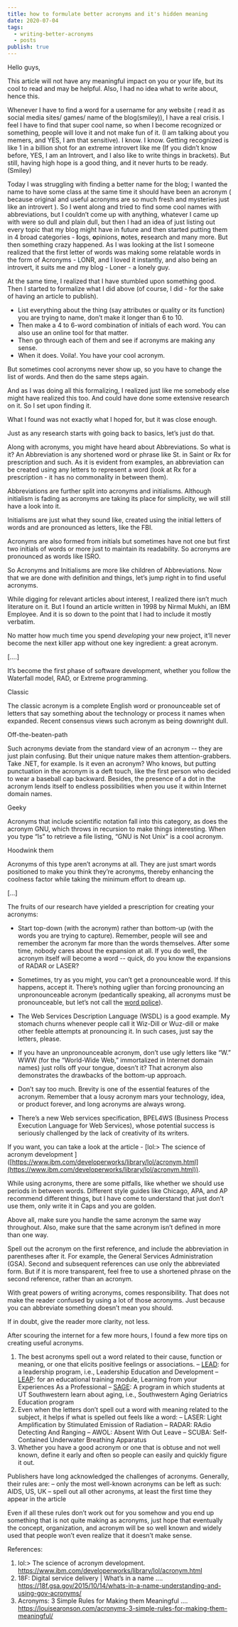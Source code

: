 ```yaml
---
title: how to formulate better acronyms and it's hidden meaning
date: 2020-07-04
tags:
  - writing-better-acronyms
  - posts
publish: true
---
```


Hello guys,

This article will not have any meaningful impact on you or your life, but its cool to read and may be helpful. Also, I had no idea what to write about, hence this.

Whenever I have to find a word for a username for any website ( read it as social media sites/ games/ name of the blog(smiley)), I have a real crisis. I feel I have to find that super cool name, so when I become recognized or something, people will love it and not make fun of it. (I am talking about you memers, and YES, I am that sensitive). I know. I know. Getting recognized is like 1 in a billion shot for an extreme introvert like me (If you didn’t know before, YES, I am an Introvert, and I also like to write things in brackets). But still, having high hope is a good thing, and it never hurts to be ready. (Smiley)

Today I was struggling with finding a better name for the blog; I wanted the name to have some class at the same time it should have been an acronym ( because original and useful acronyms are so much fresh and mysteries just like an introvert ). So I went along and tried to find some cool names with abbreviations, but I couldn’t come up with anything, whatever I came up with were so dull and plain dull, but then I had an idea of just listing out every topic that my blog might have in future and then started putting them in 4 broad categories - **l**ogs, **o**pinions, **n**otes, **r**esearch and many more. But then something crazy happened. As I was looking at the list I someone realized that the first letter of words was making some relatable words in the form of Acronyms - LONR, and I loved it instantly, and also being an introvert, it suits me and my blog - Loner - a lonely guy.

At the same time, I realized that I have stumbled upon something good. Then I started to formalize what I did above (of course, I did - for the sake of having an article to publish).

*   List everything about the thing (say attributes or quality or its function) you are trying to name, don’t make it longer than 6 to 10.
*   Then make a 4 to 6-word combination of initials of each word. You can also use an online tool for that matter.
*   Then go through each of them and see if acronyms are making any sense.
*   When it does. Voila!. You have your cool acronym.

But sometimes cool acronyms never show up, so you have to change the list of words. And then do the same steps again.

And as I was doing all this formalizing, I realized just like me somebody else might have realized this too. And could have done some extensive research on it. So I set upon finding it.

What I found was not exactly what I hoped for, but it was close enough.

Just as any research starts with going back to basics, let’s just do that.

Along with acronyms, you might have heard about Abbreviations. So what is it? An Abbreviation is any shortened word or phrase like St. in Saint or Rx for prescription and such. As it is evident from examples, an abbreviation can be created using any letters to represent a word (look at Rx for a prescription - it has no commonality in between them).

Abbreviations are further split into acronyms and initialisms. Although initialism is fading as acronyms are taking its place for simplicity, we will still have a look into it.

Initialisms are just what they sound like, created using the initial letters of words and are pronounced as letters, like the FBI.

Acronyms are also formed from initials but sometimes have not one but first two initials of words or more just to maintain its readability. So acronyms are pronounced as words like ISRO.

So Acronyms and Initialisms are more like children of Abbreviations. Now that we are done with definition and things, let’s jump right in to find useful acronyms.

While digging for relevant articles about interest, I realized there isn’t much literature on it. But I found an article written in 1998 by Nirmal Mukhi, an IBM Employee. And it is so down to the point that I had to include it mostly verbatim.

No matter how much time you spend _developing_ your new project, it’ll never become the next killer app without one key ingredient: a great acronym.

\[….\]

It’s become the first phase of software development, whether you follow the Waterfall model, RAD, or Extreme programming.

Classic

The classic acronym is a complete English word or pronounceable set of letters that say something about the technology or process it names when expanded. Recent consensus views such acronym as being downright dull.

Off-the-beaten-path

Such acronyms deviate from the standard view of an acronym -- they are just plain confusing. But their unique nature makes them attention-grabbers. Take .NET, for example. Is it even an acronym? Who knows, but putting punctuation in the acronym is a deft touch, like the first person who decided to wear a baseball cap backward. Besides, the presence of a dot in the acronym lends itself to endless possibilities when you use it within Internet domain names.

Geeky

Acronyms that include scientific notation fall into this category, as does the acronym GNU, which throws in recursion to make things interesting. When you type “ls” to retrieve a file listing, “GNU is Not Unix” is a cool acronym.

Hoodwink them

Acronyms of this type aren’t acronyms at all. They are just smart words positioned to make you think they’re acronyms, thereby enhancing the coolness factor while taking the minimum effort to dream up.

\[…\]

The fruits of our research have yielded a prescription for creating your acronyms:

*   Start top-down (with the acronym) rather than bottom-up (with the words you are trying to capture). Remember, people will see and remember the acronym far more than the words themselves. After some time, nobody cares about the expansion at all. If you do well, the acronym itself will become a word -- quick, do you know the expansions of RADAR or LASER?
*   Sometimes, try as you might, you can’t get a pronounceable word. If this happens, accept it. There’s nothing uglier than forcing pronouncing an unpronounceable acronym (pedantically speaking, all acronyms must be pronounceable, but let’s not call the [word police](http://www.theatlantic.com/unbound/wordpolice/)).

*   The Web Services Description Language (WSDL) is a good example. My stomach churns whenever people call it Wiz-Dill or Wuz-dill or make other feeble attempts at pronouncing it. In such cases, just say the letters, please.
*   If you have an unpronounceable acronym, don’t use ugly letters like “W.” WWW (for the “World-Wide Web,” immortalized in Internet domain names) just rolls off your tongue, doesn’t it? That acronym also demonstrates the drawbacks of the bottom-up approach.
*   Don’t say too much. Brevity is one of the essential features of the acronym. Remember that a lousy acronym mars your technology, idea, or product forever, and long acronyms are always wrong.

*   There’s a new Web services specification, BPEL4WS (Business Process Execution Language for Web Services), whose potential success is seriously challenged by the lack of creativity of its writers.

If you want, you can take a look at the article - \[lol:> The science of acronym development \]([https://www.ibm.com/developerworks/library/lol/acronym.html](https://www.ibm.com/developerworks/library/lol/acronym.html)).

While using acronyms, there are some pitfalls, like whether we should use periods in between words. Different style guides like Chicago, APA, and AP recommend different things, but I have come to understand that just don’t use them, only write it in Caps and you are golden.

Above all, make sure you handle the same acronym the same way throughout. Also, make sure that the same acronym isn’t defined in more than one way.

Spell out the acronym on the first reference, and include the abbreviation in parentheses after it. For example, the General Services Administration (GSA). Second and subsequent references can use only the abbreviated form. But if it is more transparent, feel free to use a shortened phrase on the second reference, rather than an acronym.

With great powers of writing acronyms, comes responsibility. That does not make the reader confused by using a lot of those acronyms. Just because you can abbreviate something doesn’t mean you should.

If in doubt, give the reader more clarity, not less.

After scouring the internet for a few more hours, I found a few more tips on creating useful acronyms.

1.  The best acronyms spell out a word related to their cause, function or meaning, or one that elicits positive feelings or associations.
    – [LEAD](http://www.wharton.upenn.edu/academics/LEAD.cfm): for a leadership program, i.e., Leadership Education and Development
    – [LEAP](https://www.mededportal.org/publication/9073): for an educational training module, Learning from your Experiences As a Professional
    – [SAGE](http://www.utsouthwestern.edu/education/medical-school/departments/internal-medicine/divisions/geriatrics/sage.html): A program in which students at UT Southwestern learn about aging, i.e., Southwestern Aging Geriatrics Education program
2.  Even when the letters don’t spell out a word with meaning related to the subject, it helps if what is spelled out feels like a word:
    – LASER: Light Amplification by Stimulated Emission of Radiation
    – RADAR: RAdio Detecting And Ranging
    – AWOL: Absent With Out Leave
    – SCUBA: Self-Contained Underwater Breathing Apparatus
3.  Whether you have a good acronym or one that is obtuse and not well known, define it early and often so people can easily and quickly figure it out.

Publishers have long acknowledged the challenges of acronyms. Generally, their rules are:
– only the most well-known acronyms can be left as such: AIDS, US, UK
– spell out all other acronyms, at least the first time they appear in the article

Even if all these rules don’t work out for you somehow and you end up something that is not quite making as acronyms, just hope that eventually the concept, organization, and acronym will be so well known and widely used that people won’t even realize that it doesn’t make sense.

References:

1.  lol:> The science of acronym development. https://www.ibm.com/developerworks/library/lol/acronym.html
2.  18F: Digital service delivery | What’s in a name .... https://18f.gsa.gov/2015/10/14/whats-in-a-name-understanding-and-using-gov-acronyms/
3.  Acronyms: 3 Simple Rules for Making them Meaningful .... https://louisearonson.com/acronyms-3-simple-rules-for-making-them-meaningful/

